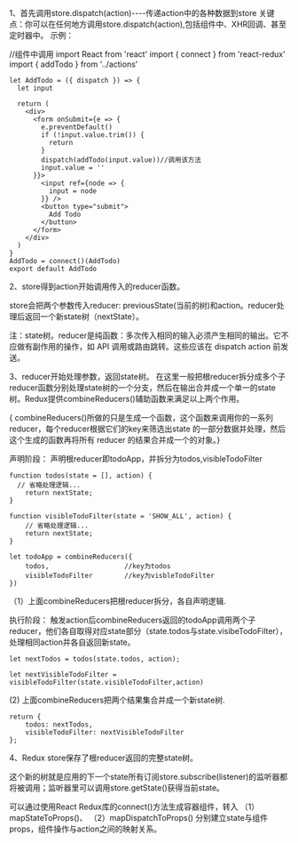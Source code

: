 


1、首先调用store.dispatch(action)----传递action中的各种数据到store 关键点：你可以在任何地方调用store.dispatch(action),包括组件中、XHR回调、甚至定时器中。 示例：

//组件中调用
	import React from 'react'
	import { connect } from 'react-redux'
	import { addTodo } from '../actions'

	let AddTodo = ({ dispatch }) => {
	  let input

	  return (
	    <div>
	      <form onSubmit={e => {
	        e.preventDefault()
	        if (!input.value.trim()) {
	          return
	        }
	        dispatch(addTodo(input.value))//调用该方法
	        input.value = ''
	      }}>
	        <input ref={node => {
	          input = node
	        }} />
	        <button type="submit">
	          Add Todo
	        </button>
	      </form>
	    </div>
	  )
	}
	AddTodo = connect()(AddTodo)
	export default AddTodo
2、store得到action开始调用传入的reducer函数。

store会把两个参数传入reducer: previousState(当前的树)和action。reducer处理后返回一个新state树（nextState）。

注：state树。reducer是纯函数：多次传入相同的输入必须产生相同的输出。它不应做有副作用的操作，如 API 调⽤或路由跳转。这些应该在 dispatch action 前发送。

3、reducer开始处理参数，返回state树。     在这里一般把根reducer拆分成多个子reducer函数分别处理state树的一个分支，然后在输出合并成一个单一的state树。Redux提供combineReducers()辅助函数来满足以上两个作用。

{ combineReducers()所做的只是生成一个函数，这个函数来调用你的一系列reducer，每个reducer根据它们的key来筛选出state 的一部分数据并处理，然后这个生成的函数再将所有 reducer 的结果合并成一个的对象。}

声明阶段： 声明根reducer即todoApp，并拆分为todos,visibleTodoFilter

	function todos(state = [], action) {
	  // 省略处理逻辑...
		return nextState;
	}

	function visibleTodoFilter(state = 'SHOW_ALL', action) {
		// 省略处理逻辑...
		return nextState;
	}

	let todoApp = combineReducers({
		todos,                   //key为todos
		visibleTodoFilter        //key为visbleTodoFilter
	})
（1）上面combineReducers把根reducer拆分，各自声明逻辑.

执行阶段： 触发action后combineReducers返回的todoApp调用两个子reducer，他们各自取得对应state部分（state.todos与state.visibeTodoFilter），处理相同action并各自返回新state。

	let nextTodos = todos(state.todos, action);

	let nextVisibleTodoFilter = visibleTodoFilter(state.visibleTodoFilter,action)
(2) 上面combineReducers把两个结果集合并成一个新state树.

	return {
		todos: nextTodos,
		visibleTodoFilter: nextVisibleTodoFilter
	};
4、Redux store保存了根reducer返回的完整state树。

这个新的树就是应用的下一个state所有订阅store.subscribe(listener)的监听器都将被调用；监听器里可以调用store.getState()获得当前state。

可以通过使用React Redux库的connect()方法生成容器组件，转入 （1）mapStateToProps()、 （2）mapDispatchToProps() 分别建立state与组件props，组件操作与action之间的映射关系。
 
 

 
 

 

 

 

 
